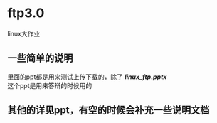 # ftp3.0
linux大作业

## 一些简单的说明
里面的ppt都是用来测试上传下载的，除了      ***linux_ftp.pptx***  
这个ppt是用来答辩的时候用的

## 其他的详见ppt，有空的时候会补充一些说明文档
